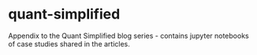 # quant-simplified
Appendix to the Quant Simplified blog series - contains jupyter notebooks of case studies shared in the articles.
